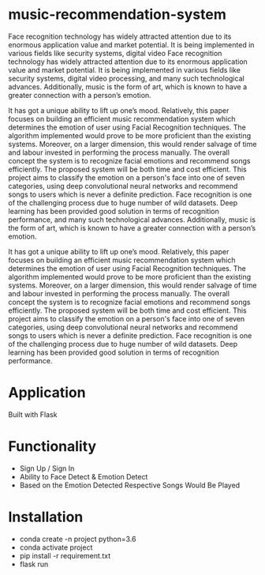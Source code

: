 # music-recommendation-system
Face recognition technology has widely attracted attention due to its enormous application value and market potential. It is being implemented in various fields like security systems, digital video 
Face recognition technology has widely attracted attention due to its enormous application value and market potential. It is being implemented in various fields like security systems, digital video processing, and many such technological advances. Additionally, music is the form of art, which is known to have a greater connection with a person’s emotion.

It has got a unique ability to lift up one’s mood. Relatively, this paper focuses on building an efficient music recommendation system which determines the emotion of user using Facial Recognition techniques. The algorithm implemented would prove to be more proficient than the existing systems. Moreover, on a larger dimension, this would render salvage of time and labour invested in performing the process manually. The overall concept the system is to recognize facial emotions and recommend songs efficiently. The proposed system will be both time and cost efficient. This project aims to classify the emotion on a person's face into one of seven categories, using deep convolutional neural networks and recommend songs to users which is never a definite prediction. Face recognition is one of the challenging process due to huge number of wild datasets. Deep learning has been provided good solution in terms of recognition performance, and many such technological advances. Additionally, music is the form of art, which is known to have a greater connection with a person’s emotion.

It has got a unique ability to lift up one’s mood. Relatively, this paper focuses on building an efficient music recommendation system which determines the emotion of user using Facial Recognition techniques. The algorithm implemented would prove to be more proficient than the existing systems. Moreover, on a larger dimension, this would render salvage of time and labour invested in performing the process manually. The overall concept the system is to recognize facial emotions and recommend songs efficiently. The proposed system will be both time and cost efficient. This project aims to classify the emotion on a person's face into one of seven categories, using deep convolutional neural networks and recommend songs to users which is never a definite prediction. Face recognition is one of the challenging process due to huge number of wild datasets. Deep learning has been provided good solution in terms of recognition performance.

# Application 
Built with Flask 

# Functionality 
- Sign Up / Sign In
- Ability to Face Detect & Emotion Detect
- Based on the Emotion Detected Respective Songs Would Be Played

# Installation 
- conda create -n project python=3.6
- conda activate project
- pip install -r requirement.txt
- flask run 



